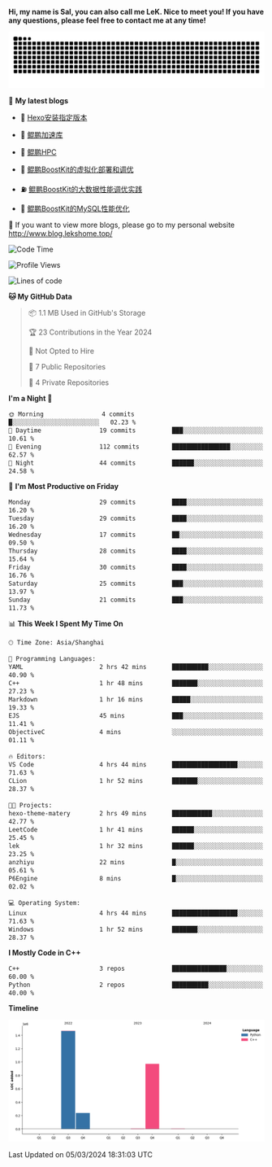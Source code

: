 **Hi, my name is Sal, you can also call me LeK. Nice to meet you! If you have any questions, please feel free to contact me at any time!**

![snake](https://raw.githubusercontent.com/LeKZzzz/LeKZzzz/output/github-contribution-grid-snake.svg)


👀 **My latest blogs**
<!-- BLOG-POST-LIST:START -->
- 🫣 [Hexo安装指定版本](http://www.blog.lekshome.top/2024/03/07/hexo-an-zhuang-zhi-ding-ban-ben/) 

- 🧐 [鲲鹏加速库](http://www.blog.lekshome.top/2024/03/02/kun-peng-jia-su-ku/) 

- 🤖 [鲲鹏HPC](http://www.blog.lekshome.top/2024/03/02/kun-peng-hpc/) 

- 📝 [鲲鹏BoostKit的虚拟化部署和调优](http://www.blog.lekshome.top/2024/03/02/kun-peng-boostkit-de-xu-ni-hua-bu-shu-he-diao-you/) 

- ⛽️ [鲲鹏BoostKit的大数据性能调优实践](http://www.blog.lekshome.top/2024/03/02/kun-peng-boostkit-de-da-shu-ju-xing-neng-diao-you-shi-jian/) 

- 🦣 [鲲鹏BoostKit的MySQL性能优化](http://www.blog.lekshome.top/2024/03/02/kun-peng-boostkit-de-mysql-xing-neng-you-hua/) 
<!-- BLOG-POST-LIST:END -->

🥰 If you want to view more blogs, please go to my personal website http://www.blog.lekshome.top/


<!--START_SECTION:waka-->
![Code Time](http://img.shields.io/badge/Code%20Time-177%20hrs%2027%20mins-blue)

![Profile Views](http://img.shields.io/badge/Profile%20Views-102-blue)

![Lines of code](https://img.shields.io/badge/From%20Hello%20World%20I%27ve%20Written-2.7%20million%20lines%20of%20code-blue)

**🐱 My GitHub Data** 

> 📦 1.1 MB Used in GitHub's Storage 
 > 
> 🏆 23 Contributions in the Year 2024
 > 
> 🚫 Not Opted to Hire
 > 
> 📜 7 Public Repositories 
 > 
> 🔑 4 Private Repositories 
 > 
**I'm a Night 🦉** 

```text
🌞 Morning                4 commits           █░░░░░░░░░░░░░░░░░░░░░░░░   02.23 % 
🌆 Daytime                19 commits          ███░░░░░░░░░░░░░░░░░░░░░░   10.61 % 
🌃 Evening                112 commits         ████████████████░░░░░░░░░   62.57 % 
🌙 Night                  44 commits          ██████░░░░░░░░░░░░░░░░░░░   24.58 % 
```
📅 **I'm Most Productive on Friday** 

```text
Monday                   29 commits          ████░░░░░░░░░░░░░░░░░░░░░   16.20 % 
Tuesday                  29 commits          ████░░░░░░░░░░░░░░░░░░░░░   16.20 % 
Wednesday                17 commits          ██░░░░░░░░░░░░░░░░░░░░░░░   09.50 % 
Thursday                 28 commits          ████░░░░░░░░░░░░░░░░░░░░░   15.64 % 
Friday                   30 commits          ████░░░░░░░░░░░░░░░░░░░░░   16.76 % 
Saturday                 25 commits          ███░░░░░░░░░░░░░░░░░░░░░░   13.97 % 
Sunday                   21 commits          ███░░░░░░░░░░░░░░░░░░░░░░   11.73 % 
```


📊 **This Week I Spent My Time On** 

```text
🕑︎ Time Zone: Asia/Shanghai

💬 Programming Languages: 
YAML                     2 hrs 42 mins       ██████████░░░░░░░░░░░░░░░   40.90 % 
C++                      1 hr 48 mins        ███████░░░░░░░░░░░░░░░░░░   27.23 % 
Markdown                 1 hr 16 mins        █████░░░░░░░░░░░░░░░░░░░░   19.33 % 
EJS                      45 mins             ███░░░░░░░░░░░░░░░░░░░░░░   11.41 % 
ObjectiveC               4 mins              ░░░░░░░░░░░░░░░░░░░░░░░░░   01.11 % 

🔥 Editors: 
VS Code                  4 hrs 44 mins       ██████████████████░░░░░░░   71.63 % 
CLion                    1 hr 52 mins        ███████░░░░░░░░░░░░░░░░░░   28.37 % 

🐱‍💻 Projects: 
hexo-theme-matery        2 hrs 49 mins       ███████████░░░░░░░░░░░░░░   42.77 % 
LeetCode                 1 hr 41 mins        ██████░░░░░░░░░░░░░░░░░░░   25.45 % 
lek                      1 hr 32 mins        ██████░░░░░░░░░░░░░░░░░░░   23.25 % 
anzhiyu                  22 mins             █░░░░░░░░░░░░░░░░░░░░░░░░   05.61 % 
P6Engine                 8 mins              █░░░░░░░░░░░░░░░░░░░░░░░░   02.02 % 

💻 Operating System: 
Linux                    4 hrs 44 mins       ██████████████████░░░░░░░   71.63 % 
Windows                  1 hr 52 mins        ███████░░░░░░░░░░░░░░░░░░   28.37 % 
```

**I Mostly Code in C++** 

```text
C++                      3 repos             ███████████████░░░░░░░░░░   60.00 % 
Python                   2 repos             ██████████░░░░░░░░░░░░░░░   40.00 % 
```



**Timeline**

![Lines of Code chart](https://raw.githubusercontent.com/LeKZzzz/LeKZzzz/master/assets/bar_graph.png)


 Last Updated on 05/03/2024 18:31:03 UTC
<!--END_SECTION:waka-->
